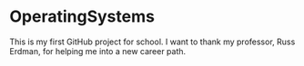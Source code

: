 # OperatingSystems

This is my first GitHub project for school.  I want to thank my professor, Russ Erdman, for helping me into a new career path.
